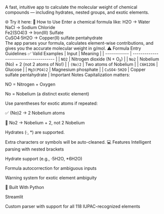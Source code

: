 A fast, intuitive app to calculate the molecular weight of chemical compounds — including hydrates, nested groups, and exotic elements.

🌐 Try it here:
📘 How to Use
Enter a chemical formula like:
H2O      → Water  
NaCl     → Sodium Chloride  
Fe2(SO4)3 → Iron(III) Sulfate  
CuSO4·5H2O → Copper(II) sulfate pentahydrate  
The app parses your formula, calculates element-wise contributions, and gives you the accurate molecular weight in g/mol.
⚠️ Formula Entry Guidelines
✅ Valid Examples
| Input        | Meaning                                |
| ------------ | -------------------------------------- |
| `NO2`        | Nitrogen dioxide (N + O₂)              |
| `No2`        | Nobelium (No) + 2 (not 2 atoms of No!) |
| `(No)2`      | Two atoms of Nobelium                  |
| `C6H12O6`    | Glucose                                |
| `Mg3(PO4)2`  | Magnesium phosphate                    |
| `CuSO4·5H2O` | Copper sulfate pentahydrate            |
 Important Notes
Capitalization matters:

NO = Nitrogen + Oxygen

No = Nobelium (a distinct exotic element)

Use parentheses for exotic atoms if repeated:

✅ (No)2 → 2 Nobelium atoms

🚫 No2 → Nobelium + 2, not 2 Nobelium

Hydrates (·, *) are supported.

Extra characters or symbols will be auto-cleaned.
💻 Features
Intelligent parsing with nested brackets

Hydrate support (e.g., ·5H2O, *6H2O)

Formula autocorrection for ambiguous inputs

Warning system for exotic element ambiguity

🧪 Built With
Python

Streamlit

Custom parser with support for all 118 IUPAC-recognized elements
